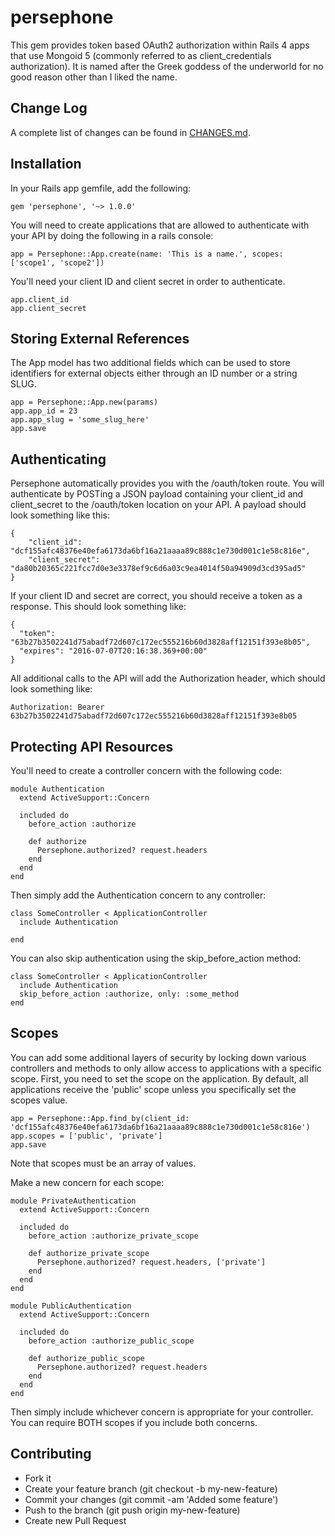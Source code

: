# persephone
This gem provides token based OAuth2 authorization within Rails 4 apps that use Mongoid 5 (commonly referred to as client_credentials authorization). It is named after the Greek goddess of the underworld for no good reason other than I liked the name.

## Change Log

A complete list of changes can be found in [CHANGES.md](CHANGES.md).

## Installation
In your Rails app gemfile, add the following:

```
gem 'persephone', '~> 1.0.0'
```

You will need to create applications that are allowed to authenticate with your API by doing the following in a rails console:

```
app = Persephone::App.create(name: 'This is a name.', scopes: ['scope1', 'scope2'])
```

You'll need your client ID and client secret in order to authenticate.

```
app.client_id
app.client_secret
```

## Storing External References

The App model has two additional fields which can be used to store identifiers for external objects either through an ID number or a string SLUG.

```
app = Persephone::App.new(params)
app.app_id = 23
app.app_slug = 'some_slug_here'
app.save
```

## Authenticating

Persephone automatically provides you with the /oauth/token route. You will authenticate by POSTing a JSON payload containing your client_id and client_secret to the /oauth/token location on your API. A payload should look something like this:

```
{
    "client_id": "dcf155afc48376e40efa6173da6bf16a21aaaa89c888c1e730d001c1e58c816e",
    "client_secret": "da80b20365c221fcc7d0e3e3378ef9c6d6a03c9ea4014f50a94909d3cd395ad5"
}
```

If your client ID and secret are correct, you should receive a token as a response. This should look something like:

```
{
  "token": "63b27b3502241d75abadf72d607c172ec555216b60d3828aff12151f393e8b05",
  "expires": "2016-07-07T20:16:38.369+00:00"
}
```

All additional calls to the API will add the Authorization header, which should look something like:

```
Authorization: Bearer 63b27b3502241d75abadf72d607c172ec555216b60d3828aff12151f393e8b05
```

## Protecting API Resources

You'll need to create a controller concern with the following code:

```
module Authentication
  extend ActiveSupport::Concern

  included do
    before_action :authorize

    def authorize
      Persephone.authorized? request.headers
    end
  end
end
```

Then simply add the Authentication concern to any controller:

```
class SomeController < ApplicationController
  include Authentication

end
```

You can also skip authentication using the skip_before_action method:

```
class SomeController < ApplicationController
  include Authentication
  skip_before_action :authorize, only: :some_method
end
```

## Scopes

You can add some additional layers of security by locking down various controllers and methods to only allow access to applications with a specific scope. First, you need to set the scope on the application. By default, all applications receive the 'public' scope unless you specifically set the scopes value.

```
app = Persephone::App.find_by(client_id: 'dcf155afc48376e40efa6173da6bf16a21aaaa89c888c1e730d001c1e58c816e')
app.scopes = ['public', 'private']
app.save
```

Note that scopes must be an array of values.

Make a new concern for each scope:

```
module PrivateAuthentication
  extend ActiveSupport::Concern

  included do
    before_action :authorize_private_scope

    def authorize_private_scope
      Persephone.authorized? request.headers, ['private']
    end
  end
end

module PublicAuthentication
  extend ActiveSupport::Concern

  included do
    before_action :authorize_public_scope

    def authorize_public_scope
      Persephone.authorized? request.headers
    end
  end
end
```

Then simply include whichever concern is appropriate for your controller. You can require BOTH scopes if you include both concerns.

## Contributing

* Fork it
* Create your feature branch (git checkout -b my-new-feature)
* Commit your changes (git commit -am 'Added some feature')
* Push to the branch (git push origin my-new-feature)
* Create new Pull Request
